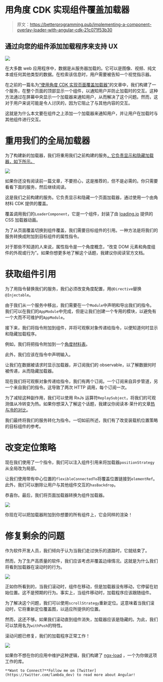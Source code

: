 # 用角度 CDK 实现组件覆盖加载器

> 原文：<https://betterprogramming.pub/implementing-a-component-overlay-loader-with-angular-cdk-21c071f53b30>

## 通过向您的组件添加加载程序来支持 UX

![](img/1e5b7a8d571c7655fa571f6f6ccd7256.png)

在大多数 web 应用程序中，数据是从服务器加载的。它可以是图像、视频、纯文本或任何其他类型的数据。在检索该信息时，用户需要被告知一个视觉指示器。

在之前的一篇名为[“使用角度 CDK 实现页面覆盖加载器”](https://medium.com/@lambda_dev/implementing-a-global-overlay-loader-with-angular-e31ab4665cb1)的文章中，我们构建了一个服务，在整个页面的顶部显示一个组件，以通知用户并防止加载时的交互。这种方法通过在屏幕中央显示一个加载器来通知用户，从而解决了这个问题。然而，这对于用户来说可能是令人讨厌的，因为它阻止了与其他内容的交互。

这就是为什么本文要在组件之上添加一个加载器来通知用户，并让用户在加载时与其他组件进行交互。

# 重用我们的全局加载器

为了构建新的加载器，我们将重用我们之前构建的服务[，它负责显示和隐藏加载器，如下所示。](https://medium.com/@lambda_dev/implementing-a-global-overlay-loader-with-angular-e31ab4665cb1)

![](img/b08e2028983ebe22a7e2a57e2a2fad54.png)

如果你还没有阅读前一篇文章，不要担心，这是推荐的，但不是必需的。你只需要看看下面的服务，然后继续阅读。

这是我们之前构建的服务。它负责显示和隐藏一个页面加载器，通过使用一个由角材料 CDK 提供的覆盖。

覆盖调用我们的`LoaderComponent`，它是一个组件，封装了由 [loading.io](https://loading.io/css/) 提供的 CSS 加载器动画。

为了从页面覆盖切换到组件覆盖，我们需要目标组件的引用。一种方法是将我们的服务转换成附加到目标组件的属性指令。

对于那些不知道的人来说，属性指令是一个角度概念，“改变 DOM 元素和角度组件的外观或行为”。如果你想更多地了解这个话题，我建议你阅读官方文档。

# 获取组件引用

为了用指令替换我们的服务，我们必须改变角度配置，用`@Directive`替换`@Injectable`。

由于我们从一个服务中移出，我们需要在一个`Module`中声明和导出我们的指令。我们可以在我们的`AppModule`中完成，但是让我们创建一个专用的模块，以避免有一个大而不可维护的`AppModule`。

接下来，我们将指令附加到组件，并将可观察对象传递给指令，以便知道何时显示和隐藏加载程序。

例如，我们将把指令附加到一个[角度材料表](https://material.angular.io/components/table/overview)。

此外，我们应该在指令中声明输入。

让我们在数据被请求时显示加载器，并订阅我们的 observable，以了解数据何时被传递，从而隐藏加载器。

现在我们将可观察对象传递给指令，我们有两个订阅。一个订阅来自异步管道，另一个来自我们的指令。这导致了两次 HTTP 调用，每个订阅一次。

为了减轻这种副作用，我们可以使用 RxJs 运算符`ReplaySubject`，将我们的可观测值从冷转变为热。如果你想深入了解这个话题，我建议你阅读本·莱什的文章[热与冷的对比](https://benlesh.medium.com/hot-vs-cold-observables-f8094ed53339)。

我们最终将我们的服务转化为指令。一切如前所述，我们有了改变装载机位置策略的目标组件的参考。

# 改变定位策略

现在我们使用了一个指令，我们可以注入组件引用来将加载器`positionStrategy`从全局改为局部。

让我们使用带有中心位置的`flexibleConnectedTo`将覆盖位置链接到`elementRef`。此外，我们可以删除让用户与其他组件交互的`hasBackdrop`。

恭喜你。最后，我们将页面加载器转换为组件加载器。

![](img/1e5b7a8d571c7655fa571f6f6ccd7256.png)

你现在可以把加载器附加到你想要的所有组件上，它会同样的渲染！

# 修复剩余的问题

作为软件开发人员，我们倾向于认为当我们走过快乐的道路时，它就结束了。

然而，为了生产高质量的软件，我们应该考虑并覆盖边缘情况。这就是为什么我们将看到加载器在滚动时的行为。

![](img/a4afdcf16053dc54c289db7ef59041d6.png)

正如你所看到的，当我们滚动时，组件在移动，但是加载器没有移动，它停留在初始位置。这不是预期的行为。事实上，当组件移动时，加载程序应该跟随组件。

为了解决这个问题，我们可以使用`scrollStrategy`重新定位。这意味着当我们滚动时，它将重新定位覆盖图，以适应所提供的位置。

然而，这还不够。如果我们滚动直到组件消失，加载器应该是隐藏的。为此，我们可以禁用名为`withPush`的特性。

滚动问题已修复，我们的加载程序正常工作！

![](img/7e9c04a8904b207a3765f6d9a02e4109.png)

如果你不想在你的应用中维护这种逻辑，我们构建了 [ngx-load](https://github.com/Silvere112/ngx-load) ，一个为你做这项工作的库。

```
**Want to Connect?**Follow me on [Twitter](https://twitter.com/lambda_dev) to read more about Angular!
```